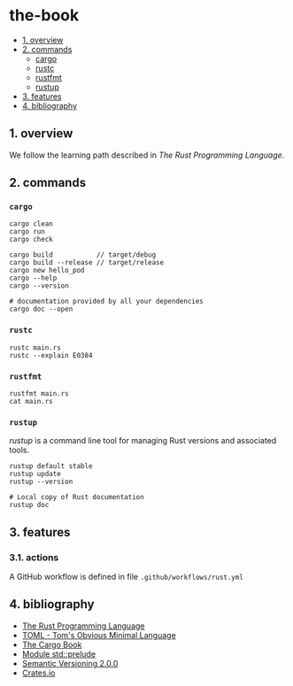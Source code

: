 # the-book

- [1. overview](#1-overview)
- [2. commands](#2-commands)
  - [cargo](#cargo)
  - [rustc](#rustc)
  - [rustfmt](#rustfmt)
  - [rustup](#rustup)
- [3. features](#3-features)
- [4. bibliography](#4-bibliography)

## 1. overview

We follow the learning path described in _The Rust Programming Language_.

## 2. commands

### `cargo`

```shell
cargo clean
cargo run
cargo check

cargo build           // target/debug
cargo build --release // target/release
cargo new hello_pod
cargo --help
cargo --version

# documentation provided by all your dependencies
cargo doc --open
```

### `rustc`

```shell
rustc main.rs
rustc --explain E0384
```

### `rustfmt`

```shell
rustfmt main.rs
cat main.rs
```

### `rustup`

_rustup_ is a command line tool for managing Rust versions and associated tools.

```shell
rustup default stable
rustup update
rustup --version

# Local copy of Rust documentation
rustup doc
```

## 3. features

### 3.1. actions

A GitHub workflow is defined in file `.github/workflows/rust.yml`

## 4. bibliography

- [The Rust Programming Language](https://doc.rust-lang.org/book/title-page.html)
- [TOML - Tom's Obvious Minimal Language](https://toml.io/en/)
- [The Cargo Book](https://doc.rust-lang.org/cargo/)
- [Module std::prelude](https://doc.rust-lang.org/std/prelude/index.html)
- [Semantic Versioning 2.0.0](https://semver.org/)
- [Crates.io](https://crates.io/)
